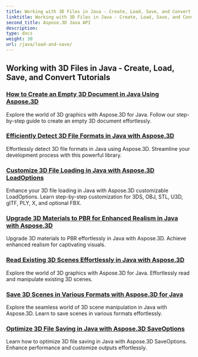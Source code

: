 ```yaml
---
title: Working with 3D Files in Java - Create, Load, Save, and Convert
linktitle: Working with 3D Files in Java - Create, Load, Save, and Convert
second_title: Aspose.3D Java API
description: 
type: docs
weight: 30
url: /java/load-and-save/
---
```


## Working with 3D Files in Java - Create, Load, Save, and Convert Tutorials
### [How to Create an Empty 3D Document in Java Using Aspose.3D](./create-empty-3d-document/)
Explore the world of 3D graphics with Aspose.3D for Java. Follow our step-by-step guide to create an empty 3D document effortlessly.
### [Efficiently Detect 3D File Formats in Java with Aspose.3D](./detect-3d-file-formats/)
Effortlessly detect 3D file formats in Java using Aspose.3D. Streamline your development process with this powerful library.
### [Customize 3D File Loading in Java with Aspose.3D LoadOptions](./customize-3d-file-loading/)
Enhance your 3D file loading in Java with Aspose.3D customizable LoadOptions. Learn step-by-step customization for 3DS, OBJ, STL, U3D, glTF, PLY, X, and optional FBX.
### [Upgrade 3D Materials to PBR for Enhanced Realism in Java with Aspose.3D](./upgrade-materials-to-pbr/)
Upgrade 3D materials to PBR effortlessly in Java with Aspose.3D. Achieve enhanced realism for captivating visuals.
### [Read Existing 3D Scenes Effortlessly in Java with Aspose.3D](./read-existing-3d-scenes/)
Explore the world of 3D graphics with Aspose.3D for Java. Effortlessly read and manipulate existing 3D scenes.
### [Save 3D Scenes in Various Formats with Aspose.3D for Java](./save-3d-scenes/)
Explore the seamless world of 3D scene manipulation in Java with Aspose.3D. Learn to save scenes in various formats effortlessly.
### [Optimize 3D File Saving in Java with Aspose.3D SaveOptions](./optimize-3d-file-saving/)
Learn how to optimize 3D file saving in Java with Aspose.3D SaveOptions. Enhance performance and customize outputs effortlessly.